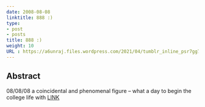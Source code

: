 ```yaml
---
date: 2008-08-08
linktitle: 888 :)
type:
- post
- posts
title: 888 :)
weight: 10
URL : https://a6unraj.files.wordpress.com/2021/04/tumblr_inline_psr7gg71b01r1xp5i_500.jpg
---
```


## Abstract

08/08/08 a coincidental and phenomenal figure – what a day to begin the college life with
[LINK](https://a6unraj.files.wordpress.com/2021/04/tumblr_inline_psr7gg71b01r1xp5i_500.jpg)
